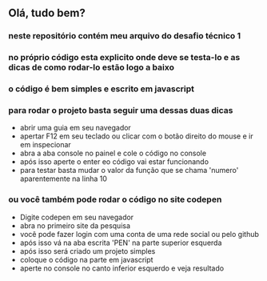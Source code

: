 ## Olá, tudo bem?
### neste repositório contém meu arquivo do desafio técnico 1
### no próprio código esta explicito onde deve se testa-lo e as dicas de como rodar-lo estão logo a baixo
### o código é bem simples e escrito em javascript
### para rodar o projeto basta seguir uma dessas duas dicas 
- abrir uma guia em seu navegador
- apertar F12 em seu teclado ou clicar com o botão direito do mouse e ir em inspecionar
- abra a aba console no painel e cole o código no console
- após isso aperte o enter eo código vai estar funcionando
- para testar basta mudar o valor da função que se chama 'numero' aparentemente na linha 10

### ou você também pode rodar o código no site codepen
- Digite codepen em seu navegador
- abra no primeiro site da pesquisa
- você pode fazer login com uma conta de uma rede social ou pelo github
- após isso vá na aba escrita 'PEN' na parte superior esquerda
- após isso será criado um projeto simples
- coloque o código na parte em javascript
- aperte no console no canto inferior esquerdo e veja resultado
